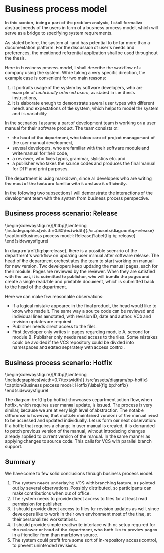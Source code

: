# Business process model

In this section, being a part of the problem analysis, I shall formalize abstract needs of the users in form of a business process model, which will serve as a bridge to specifying system requirements.

As stated before, the system at hand has potential to be far more than a documentation platform.
For the discussion of user's needs and preferences, the mentioned referential application shall be used throughout the thesis.

Here in bussiness process model, I shall describe the workflow of a company using the system.
While taking a very specific direction, the example case is convenient for two main reasons:

1. it portraits usage of the system by software developers, who are example of _technically oriented users_, as stated in the thesis instructions,
2. it is elaborate enough to demonstrate several user types with different needs and expectations of the system, which helps to model the system and its variability.

In the scenarios I assume a part of development team is working on a user manual for their software product.
The team consists of:

* the head of the department, who takes care of project management of the user manual development,
* several developers, who are familiar with their software module and write manual for their code,
* a reviewer, who fixes typos, grammar, stylistics etc. and
* a publisher who takes the source codes and produces the final manual for DTP and print purposes.

The department is using markdown, since all developers who are writing the most of the texts are familiar with it and use it efficiently.

In the following two subsections I will demonstrate the interactions of the development team with the system from business process perspective.

## Business process scenario: Release

\begin{sidewaysfigure}[!htbp]\centering
	\includegraphics[width=0.85\textwidth]{./src/assets/diagram/bp-release}
	\caption{Business process model: Release}\label{fig:bp:release}
\end{sidewaysfigure}

In diagram \ref{fig:bp:release}, there is a possible scenario of the department's workflow on updating user manual after software release.
The head of the department orchestrates the team to start working on manual for new version.
Two developers keep updating the manual pages, each for their module.
Pages are reviewed by the reviewer.
When they are satisfied with the text, it is submitted to publisher, who will bundle the pages and create a single readable and printable document, which is submitted back to the head of the department.

Here we can make few reasonable observations:

* If a logical mistake appeared in the final product, the head would like to know who made it.
The same way a source code can be reviewed and individual lines annotated, with revision ID, date and author.
VCS and revision updates are required.
* Publisher needs direct access to the files.
* First developer only writes in pages regarding module A, second for module B. Publisher only needs read access to the files. Some mistakes could be avoided if the VCS repository could be divided into namespaces and edited separately with access control.

## Business process scenario: Hotfix

\begin{sidewaysfigure}[!htbp]\centering
	\includegraphics[width=0.7\textwidth]{./src/assets/diagram/bp-hotfix}
	\caption{Business process model: Hotfix}\label{fig:bp:hotfix}
\end{sidewaysfigure}

The diagram \ref{fig:bp:hotfix} showcases department action flow, when hotfix, which requires user manual update, is issued.
The process is very similar, because we are at very high level of abstraction.
The notable difference is however, that multiple maintained versions of the manual need to be accessed and updated individually. Let us form our next observation:
If a hotfix that requires a change in user manual is created, it is demanded to patch previous version of the manual, without introducing changes already applied to current version of the manual.
In the same manner as applying changes to source code. This calls for VCS with parallel branch support.

## Summary

We have come to few solid conclusions through business process model.

1. The system needs underlaying VCS with branching feature, as pointed out by several observations. Possibly distributed, so participants can make contributions when out of office.
2. The system needs to provide direct access to files for at least read permission for publisher.
3. It should provide direct access to files for revision updates as well, since developers like to work in their own environment most of the time, at their personalized workstations.
4. It should provide simple read/write interface with no setup required for the reviewer or head of the department, who both like to preview pages in a friendlier form than markdown source.
5. The system could profit from some sort of in-repository access control, to prevent unintended revisions.
